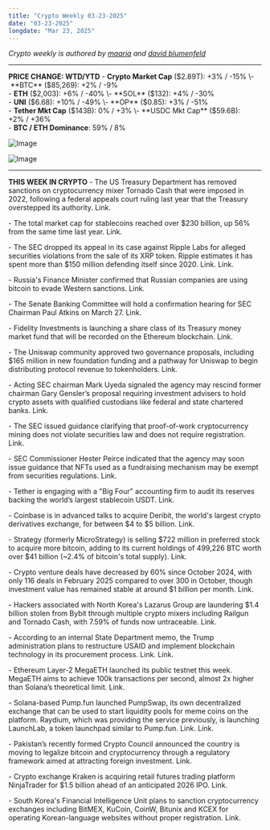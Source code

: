 ```yaml
---
title: "Crypto Weekly 03-23-2025"
date: "03-23-2025"
longdate: "Mar 23, 2025"
---
```


*Crypto weekly is authored by [maaria](https://x.com/maariabajwa) and [david blumenfeld](https://x.com/serdave_eth)*

---
**PRICE CHANGE: WTD/YTD**
\- **Crypto Market Cap** ($2.89T): +3% / -15%  
\- **BTC** ($85,269): +2% / -9%  
\- **ETH** ($2,003): +6% / -40%  
\- **SOL** ($132): +4% / -30%  
\- **UNI** ($6.68): +10% / -49%  
\- **OP** ($0.85): +3% / -51%  
\- **Tether Mkt Cap** ($143B): 0% / +3%  
\- **USDC Mkt Cap** ($59.6B): +2% / +36%  
\- **BTC / ETH Dominance**: 59% / 8%

![Image](/images/03-23-2025-1.png)

![Image](/images/03-23-2025-2.png)

---
**THIS WEEK IN CRYPTO**
\- The US Treasury Department has removed sanctions on cryptocurrency mixer Tornado Cash that were imposed in 2022, following a federal appeals court ruling last year that the Treasury overstepped its authority. Link.

\- The total market cap for stablecoins reached over $230 billion, up 56% from the same time last year. Link.

\- The SEC dropped its appeal in its case against Ripple Labs for alleged securities violations from the sale of its XRP token. Ripple estimates it has spent more than $150 million defending itself since 2020. Link. Link.

\- Russia's Finance Minister confirmed that Russian companies are using bitcoin to evade Western sanctions. Link.

\- The Senate Banking Committee will hold a confirmation hearing for SEC Chairman Paul Atkins on March 27. Link.

\- Fidelity Investments is launching a share class of its Treasury money market fund that will be recorded on the Ethereum blockchain. Link.

\- The Uniswap community approved two governance proposals, including $165 million in new foundation funding and a pathway for Uniswap to begin distributing protocol revenue to tokenholders. Link.

\- Acting SEC chairman Mark Uyeda signaled the agency may rescind former chairman Gary Gensler’s proposal requiring investment advisers to hold crypto assets with qualified custodians like federal and state chartered banks. Link.

\- The SEC issued guidance clarifying that proof-of-work cryptocurrency mining does not violate securities law and does not require registration. Link.

\- SEC Commissioner Hester Peirce indicated that the agency may soon issue guidance that NFTs used as a fundraising mechanism may be exempt from securities regulations. Link.

\- Tether is engaging with a "Big Four" accounting firm to audit its reserves backing the world’s largest stablecoin USDT. Link.

\- Coinbase is in advanced talks to acquire Deribit, the world's largest crypto derivatives exchange, for between $4 to $5 billion. Link.

\- Strategy (formerly MicroStrategy) is selling $722 million in preferred stock to acquire more bitcoin, adding to its current holdings of 499,226 BTC worth over $41 billion (~2.4% of bitcoin's total supply). Link.

\- Crypto venture deals have decreased by 60% since October 2024, with only 116 deals in February 2025 compared to over 300 in October, though investment value has remained stable at around $1 billion per month. Link.

\- Hackers associated with North Korea's Lazarus Group are laundering $1.4 billion stolen from Bybit through multiple crypto mixers including Railgun and Tornado Cash, with 7.59% of funds now untraceable. Link.

\- According to an internal State Department memo, the Trump administration plans to restructure USAID and implement blockchain technology in its procurement process. Link. Link.

\- Ethereum Layer-2 MegaETH launched its public testnet this week. MegaETH aims to achieve 100k transactions per second, almost 2x higher than Solana’s theoretical limit. Link.

\- Solana-based Pump.fun launched PumpSwap, its own decentralized exchange that can be used to start liquidity pools for meme coins on the platform. Raydium, which was providing the service previously, is launching LaunchLab, a token launchpad similar to Pump.fun. Link. Link.

\- Pakistan’s recently formed Crypto Council announced the country is moving to legalize bitcoin and cryptocurrency through a regulatory framework aimed at attracting foreign investment. Link.

\- Crypto exchange Kraken is acquiring retail futures trading platform NinjaTrader for $1.5 billion ahead of an anticipated 2026 IPO. Link.

\- South Korea's Financial Intelligence Unit plans to sanction cryptocurrency exchanges including BitMEX, KuCoin, CoinW, Bitunix and KCEX for operating Korean-language websites without proper registration. Link.